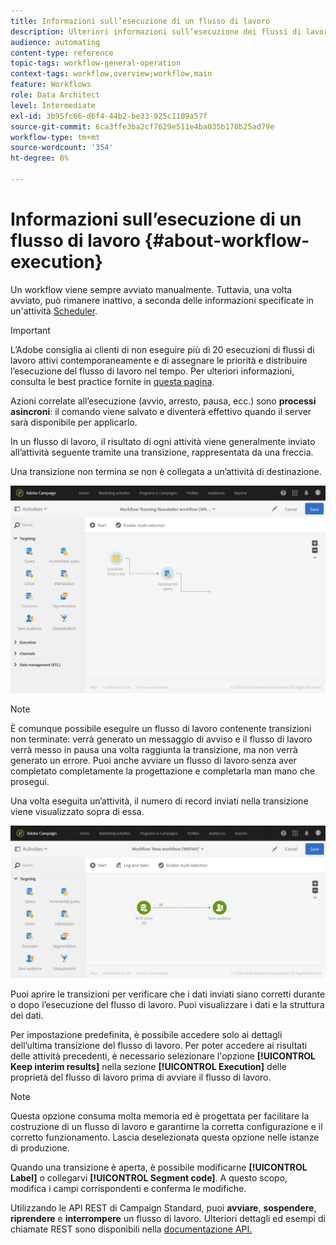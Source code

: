 ```yaml
---
title: Informazioni sull’esecuzione di un flusso di lavoro
description: Ulteriori informazioni sull’esecuzione dei flussi di lavoro.
audience: automating
content-type: reference
topic-tags: workflow-general-operation
context-tags: workflow,overview;workflow,main
feature: Workflows
role: Data Architect
level: Intermediate
exl-id: 3b95fc66-d6f4-44b2-be33-925c1109a57f
source-git-commit: 6ca3ffe3ba2cf7629e511e4ba035b170b25ad79e
workflow-type: tm+mt
source-wordcount: '354'
ht-degree: 8%

---
```


# Informazioni sull’esecuzione di un flusso di lavoro {#about-workflow-execution}

Un workflow viene sempre avviato manualmente. Tuttavia, una volta avviato, può rimanere inattivo, a seconda delle informazioni specificate in un&#39;attività [Scheduler](../../automating/using/scheduler.md).

>[!IMPORTANT]
>
> L’Adobe consiglia ai clienti di non eseguire più di 20 esecuzioni di flussi di lavoro attivi contemporaneamente e di assegnare le priorità e distribuire l’esecuzione del flusso di lavoro nel tempo. Per ulteriori informazioni, consulta le best practice fornite in [questa pagina](../../automating/using/best-practices-workflows.md).

Azioni correlate all’esecuzione (avvio, arresto, pausa, ecc.) sono **processi asincroni**: il comando viene salvato e diventerà effettivo quando il server sarà disponibile per applicarlo.

In un flusso di lavoro, il risultato di ogni attività viene generalmente inviato all’attività seguente tramite una transizione, rappresentata da una freccia.

Una transizione non termina se non è collegata a un’attività di destinazione.

![](assets/wkf_execution_1.png)

>[!NOTE]
>
>È comunque possibile eseguire un flusso di lavoro contenente transizioni non terminate: verrà generato un messaggio di avviso e il flusso di lavoro verrà messo in pausa una volta raggiunta la transizione, ma non verrà generato un errore. Puoi anche avviare un flusso di lavoro senza aver completato completamente la progettazione e completarla man mano che prosegui.

Una volta eseguita un’attività, il numero di record inviati nella transizione viene visualizzato sopra di essa.

![](assets/wkf_transition_count.png)

Puoi aprire le transizioni per verificare che i dati inviati siano corretti durante o dopo l’esecuzione del flusso di lavoro. Puoi visualizzare i dati e la struttura dei dati.

Per impostazione predefinita, è possibile accedere solo ai dettagli dell’ultima transizione del flusso di lavoro. Per poter accedere ai risultati delle attività precedenti, è necessario selezionare l&#39;opzione **[!UICONTROL Keep interim results]** nella sezione **[!UICONTROL Execution]** delle proprietà del flusso di lavoro prima di avviare il flusso di lavoro.

>[!NOTE]
>
>Questa opzione consuma molta memoria ed è progettata per facilitare la costruzione di un flusso di lavoro e garantirne la corretta configurazione e il corretto funzionamento. Lascia deselezionata questa opzione nelle istanze di produzione.

Quando una transizione è aperta, è possibile modificarne **[!UICONTROL Label]** o collegarvi **[!UICONTROL Segment code]**. A questo scopo, modifica i campi corrispondenti e conferma le modifiche.

Utilizzando le API REST di Campaign Standard, puoi **avviare**, **sospendere**, **riprendere** e **interrompere** un flusso di lavoro. Ulteriori dettagli ed esempi di chiamate REST sono disponibili nella [documentazione API.](../../api/using/controlling-a-workflow.md)
